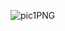 ![pic1PNG](https://user-images.githubusercontent.com/57244728/121195514-56a1b100-c878-11eb-8244-53ffc39dd0fa.PNG)
